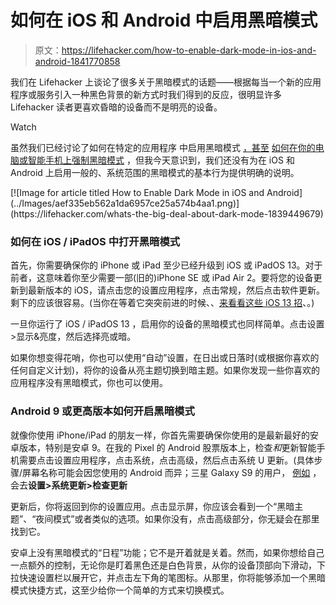 # 如何在 iOS 和 Android 中启用黑暗模式

> 原文：<https://lifehacker.com/how-to-enable-dark-mode-in-ios-and-android-1841770858>

我们在 Lifehacker 上谈论了很多关于黑暗模式的话题——根据每当一个新的应用程序或服务引入一种黑色背景的新方式时我们得到的反应，很明显许多 Lifehacker 读者更喜欢昏暗的设备而不是明亮的设备。

Watch

虽然我们已经讨论了如何在特定的应用程序 中启用黑暗模式 [，甚至](https://lifehacker.com/how-to-turn-on-whatsapps-new-dark-mode-1841157512) [如何在你的电脑或智能手机上强制黑暗模式](https://lifehacker.com/force-android-10s-dark-mode-on-individual-apps-with-dar-1841577354) ，但我今天意识到，我们还没有为在 iOS 和 Android 上启用一般的、系统范围的黑暗模式的基本行为提供明确的说明。

<aside data-commerce-source="inset" class="sc-16a0mhj-2 gAjHzr">[![Image for article titled How to Enable Dark Mode in iOS and Android](../Images/aef335eb562a1da6957ce25a574b4aa1.png)](https://lifehacker.com/whats-the-big-deal-about-dark-mode-1839449679)</aside>

### 如何在 iOS / iPadOS 中打开黑暗模式

首先，你需要确保你的 iPhone 或 iPad 至少已经升级到 iOS 或 iPadOS 13。对于前者，这意味着你至少需要一部(旧的)iPhone SE 或 iPad Air 2。要将您的设备更新到最新版本的 iOS，请点击您的设置应用程序，点击常规，然后点击软件更新。剩下的应该很容易。(当你在等着它突突前进的时候、、[来看看这些 iOS 13 招](https://lifehacker.com/the-best-ios-13-tricks-you-havent-tried-yet-1835838149)、。)

一旦你运行了 iOS / iPadOS 13 ，启用你的设备的黑暗模式也同样简单。点击设置>显示&亮度，然后选择亮或暗。

如果你想变得花哨，你也可以使用“自动”设置，在日出或日落时(或根据你喜欢的任何自定义计划)，将你的设备从亮主题切换到暗主题。如果你发现一些你喜欢的应用程序没有黑暗模式，你也可以使用。

### **Android 9 或更高版本如何开启黑暗模式**

就像你使用 iPhone/iPad 的朋友一样，你首先需要确保你使用的是最新最好的安卓版本，特别是安卓 9。在我的 Pixel 的 Android 股票版本上，检查*和*更新智能手机需要点击设置应用程序，点击系统，点击高级，然后点击系统 U 更新。(具体步骤/屏幕名称可能会因您使用的 Android 而异；三星 Galaxy S9 的用户， [例如](https://www.verizonwireless.com/support/samsung-galaxy-s9-update/) ，会去**设置>系统更新>检查更新**

更新后，你将返回到你的设置应用。点击显示屏，你应该会看到一个“黑暗主题”、“夜间模式”或者类似的选项。如果你没有，点击高级部分，你无疑会在那里找到它。

安卓上没有黑暗模式的“日程”功能；它不是开着就是关着。然而，如果你想给自己一点额外的控制，无论你是盯着黑色还是白色背景，从你的设备顶部向下滑动，下拉快速设置栏以展开它，并点击左下角的笔图标。从那里，你将能够添加一个黑暗模式快捷方式，这至少给你一个简单的方式来切换模式。